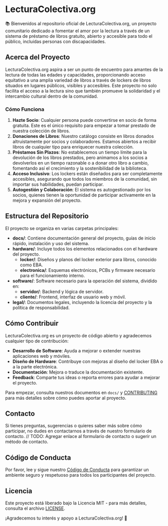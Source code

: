 # LecturaColectiva.org

📚 Bienvenidos al repositorio oficial de LecturaColectiva.org, un proyecto comunitario dedicado a fomentar el amor por la lectura a través de un sistema de préstamo de libros gratuito, abierto y accesible para todo el público, incluidas personas con discapacidades.

## Acerca del Proyecto

LecturaColectiva.org aspira a ser un punto de encuentro para amantes de la lectura de todas las edades y capacidades, proporcionando acceso equitativo a una amplia variedad de libros a través de lockers de libros situados en lugares públicos, visibles y accesibles. Este proyecto no solo facilita el acceso a la lectura sino que también promueve la solidaridad y el intercambio cultural dentro de la comunidad.

### Cómo Funciona

1. **Hazte Socio**: Cualquier persona puede convertirse en socio de forma gratuita. Este es el único requisito para empezar a tomar prestado de nuestra colección de libros.
2. **Donaciones de Libros**: Nuestro catálogo consiste en libros donados altruistamente por socios y colaboradores. Estamos abiertos a recibir libros de cualquier tipo para enriquecer nuestra colección.
3. **Préstamos Sin Plazos**: No establecemos un tiempo límite para la devolución de los libros prestados, pero animamos a los socios a devolverlos en un tiempo razonable o a donar otro libro a cambio, fomentando así el crecimiento y la sostenibilidad de la biblioteca.
4. **Acceso Inclusivo**: Los lockers están diseñados para ser completamente accesibles, asegurando que todos los miembros de la comunidad, sin importar sus habilidades, puedan participar.
5. **Autogestión y Colaboración**: El sistema es autogestionado por los socios, quienes tienen la oportunidad de participar activamente en la mejora y expansión del proyecto.

## Estructura del Repositorio

El proyecto se organiza en varias carpetas principales:

- **docs/**: Contiene documentación general del proyecto, guías de inicio rápido, instalación y uso del sistema.
- **hardware/**: Incluye todos los elementos relacionados con el hardware del proyecto.
    - **locker/**: Diseños y planos del locker exterior para libros, conocido como EBA.
    - **electronica/**: Esquemas electrónicos, PCBs y firmware necesario para el funcionamiento interno.
- **software/**: Software necesario para la operación del sistema, dividido en:
    - **servidor/**: Backend y lógica de servidor.
    - **cliente/**: Frontend, interfaz de usuario web y móvil.
- **legal/**: Documentos legales, incluyendo la licencia del proyecto y la política de responsabilidad.

## Cómo Contribuir

LecturaColectiva.org es un proyecto de código abierto y agradecemos cualquier tipo de contribución:
- **Desarrollo de Software**: Ayuda a mejorar o extender nuestras aplicaciones web y móviles.
- **Diseño de Hardware**: Contribuye con mejoras al diseño del locker EBA o a la parte electrónica.
- **Documentación**: Mejora o traduce la documentación existente.
- **Feedback**: Comparte tus ideas o reporta errores para ayudar a mejorar el proyecto.

Para empezar, consulta nuestros documentos en `docs/` y [CONTRIBUTING](/docs/CONTRIBUTING.md) para más detalles sobre cómo puedes aportar al proyecto.

## Contacto

Si tienes preguntas, sugerencias o quieres saber más sobre cómo participar, no dudes en contactarnos a través de nuestro formulario de contacto. // TODO: Agregar enlace al formulario de contacto o sugerir un método de contacto.

## Código de Conducta

Por favor, lee y sigue nuestro [Código de Conducta](/docs/CODE_OF_CONDUCT.md) para garantizar un ambiente seguro y respetuoso para todos los participantes del proyecto.

## Licencia

Este proyecto está liberado bajo la Licencia MIT - para más detalles, consulta el archivo [LICENSE](legal/LICENSE.md).

¡Agradecemos tu interés y apoyo a LecturaColectiva.org! 🙌
